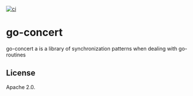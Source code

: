 [![ci](https://github.com/elastic/go-concert/actions/workflows/ci.yml/badge.svg)](https://github.com/elastic/go-concert/actions/workflows/ci.yml)

# go-concert

go-concert a is a library of synchronization patterns when dealing with go-routines

## License

Apache 2.0.
